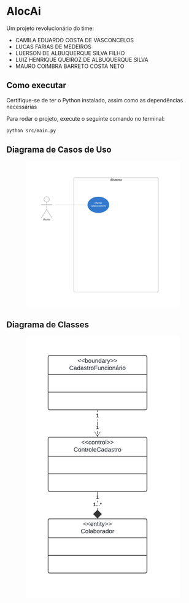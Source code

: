 # AlocAi

Um projeto revolucionário do time:
- CAMILA EDUARDO COSTA DE VASCONCELOS
- LUCAS FARIAS DE MEDEIROS
- LUERSON DE ALBUQUERQUE SILVA FILHO
- LUIZ HENRIQUE QUEIROZ DE ALBUQUERQUE SILVA
- MAURO COIMBRA BARRETO COSTA NETO


## Como executar

Certifique-se de ter o Python instalado, assim como as dependências necessárias

Para rodar o projeto, execute o seguinte comando no terminal:
```bash
python src/main.py
```

## Diagrama de Casos de Uso

<p align="center">
  <img src="docs/casosdeuso.png" alt="Diagrama de Casos de Uso" width="400">
</p>

## Diagrama de Classes

<p align="center">
  <img src="docs/classes.png" alt="Diagrama de Classes" width="400">
</p>

